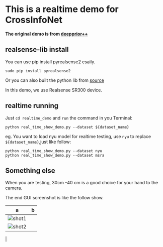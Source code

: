 # This is a realtime demo for CrossInfoNet

**The original demo is from [deepprior++](https://github.com/moberweger/deep-prior-pp/tree/master/src)**



## realsense-lib install

You can use pip install pyrealsense2 esaily.

    sudo pip install pyrealsense2
  
Or you can also built the python lib from [source](https://github.com/dumyy/librealsense/tree/master/wrappers/python) 

In this demo, we use Realsense SR300 device.

## realtime running

Just `cd realtime_demo` and `run` the command in you Terminal:

    python real_time_show_demo.py --dataset ${dataset_name}

eg. You want to load nyu model for realtime testing, use `nyu` to replace `${dataset_name}`,just like follow:

    python real_time_show_demo.py --dataset nyu
    python real_time_show_demo.py --dataset msra
 
## Something else

When you are testing, 30cm -40 cm is a good choice for your hand to the camera.

The end GUI screenshot is like the follow show.

|a|b|
|:---:|:---:|
|![shot1](https://github.com/dumyy/handpose/blob/master/figs/Screenshot%202019-06-06%2022:44:15.png)
|![shot2](https://github.com/dumyy/handpose/blob/master/figs/Screenshot%202019-06-06%2022:44:31.png)
|






